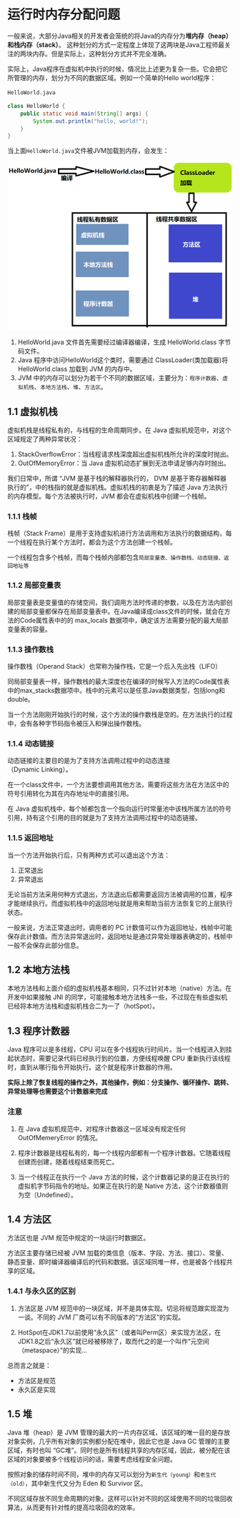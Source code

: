 # 运行时内存分配问题

一般来说，大部分Java相关的开发者会笼统的将Java的内存分为**堆内存（heap）**和**栈内存（stack）**。  这种划分的方式一定程度上体现了这两块是Java工程师最关注的两块内存。但是实际上，这种划分方式并不完全准确。

实际上，Java程序在虚拟机中执行的时候，情况比上述更为复杂一些。它会把它所管理的内存，划分为不同的数据区域。例如一个简单的Hello world程序：

`HelloWorld.java`

```java
class HelloWorld {
    public static void main(String[] args) {
        System.out.println("hello, world!");
    }
}
```

当上面`HelloWorld.java`文件被JVM加载到内存，会发生：

![图0.1](../assets/img/20200418/0-1.png)

1. HelloWorld.java 文件首先需要经过编译器编译，生成 HelloWorld.class 字节码文件。
2. Java 程序中访问HelloWorld这个类时，需要通过 ClassLoader(类加载器)将HelloWorld.class 加载到 JVM 的内存中。
3. JVM 中的内存可以划分为若干个不同的数据区域，主要分为：`程序计数器`、`虚拟机栈`、`本地方法栈`、`堆`、`方法区`。

## 1.1 虚拟机栈

虚拟机栈是线程私有的，与线程的生命周期同步。在 Java 虚拟机规范中，对这个区域规定了两种异常状况：

1. StackOverflowError：当线程请求栈深度超出虚拟机栈所允许的深度时抛出。
2. OutOfMemoryError：当 Java 虚拟机动态扩展到无法申请足够内存时抛出。

我们日常中，所谓 “JVM 是基于栈的解释器执行的， DVM 是基于寄存器解释器执行的”，中的栈指的就是虚拟机栈。虚拟机栈的初衷是为了描述 Java 方法执行的内存模型。每个方法被执行时，JVM 都会在虚拟机栈中创建一个栈帧。

### 1.1.1 栈帧

栈帧（Stack Frame）是用于支持虚拟机进行方法调用和方法执行的数据结构，每一个线程在执行某个方法时，都会为这个方法创建一个栈帧。

一个线程包含多个栈帧，而每个栈帧内部都包含`局部变量表、操作数栈、动态链接、返回地址等`

### 1.1.2 局部变量表

局部变量表是变量值的存储空间，我们调用方法时传递的参数，以及在方法内部创建的局部变量都保存在局部变量表中。在Java编译成class文件的时候，就会在方法的Code属性表中的的 max_locals 数据项中，确定该方法需要分配的最大局部变量表的容量。

### 1.1.3 操作数栈

操作数栈（Operand Stack）也常称为操作栈，它是一个后入先出栈（LIFO）

同局部变量表一样，操作数栈的最大深度也在编译的时候写入方法的Code属性表中的max_stacks数据项中。栈中的元素可以是任意Java数据类型，包括long和double。

当一个方法刚刚开始执行的时候，这个方法的操作数栈是空的。在方法执行的过程中，会有各种字节码指令被压入和弹出操作数栈。

### 1.1.4 动态链接

动态链接的主要目的是为了支持方法调用过程中的动态连接（Dynamic Linking）。

在一个class文件中，一个方法要想调用其他方法，需要将这些方法在方法区中的符号引用转化为其在内存地址中的直接引用。

在 Java 虚拟机栈中，每个帧都包含一个指向运行时常量池中该栈所属方法的符号引用，持有这个引用的目的就是为了支持方法调用过程中的动态链接。

### 1.1.5 返回地址

当一个方法开始执行后，只有两种方式可以退出这个方法：

1. 正常退出
2. 异常退出

无论当前方法采用何种方式退出，方法退出后都需要返回方法被调用的位置，程序才能继续执行。而虚拟机栈中的返回地址就是用来帮助当前方法恢复它的上层执行状态。

一般来说，方法正常退出时，调用者的 PC 计数值可以作为返回地址，栈帧中可能保存此计数值。而方法异常退出时，返回地址是通过异常处理器表确定的，栈帧中一般不会保存此部分信息。

## 1.2 本地方法栈

本地方法栈和上面介绍的虚拟机栈基本相同，只不过针对本地（native）方法。在开发中如果接触 JNI 的同学，可能接触本地方法栈多一些，不过现在有些虚拟机已经将本地方法栈和虚拟机栈合二为一了（hotSpot）。

## 1.3 程序计数器

Java 程序可以是多线程，CPU 可以在多个线程执行时间片。当一个线程进入到挂起状态时，需要记录代码已经执行到的位置，方便线程唤醒 CPU 重新执行该线程时，直到从哪行指令开始执行。这个就是程序计数器的作用。

**实际上除了恢复线程的操作之外，其他操作，例如：分支操作、循环操作、跳转、异常处理等也需要这个计数器来完成**

### 注意

1. 在 Java 虚拟机规范中，对程序计数器这一区域没有规定任何 OutOfMemeryError 的情况。

2. 程序计数器是线程私有的，每一个线程内部都有一个程序计数器。它随着线程创建而创建，随着线程结束而死亡。

3. 当一个线程正在执行一个 Java 方法的时候，这个计数器记录的是正在执行的虚拟机字节码指令的地址。如果正在执行的是 Native 方法，这个计数器值则为空（Undefined）。

## 1.4 方法区

方法区也是 JVM 规范中规定的一块运行时数据区。

方法区主要存储已经被 JVM 加载的类信息（版本、字段、方法、接口）、常量、静态变量、即时编译器编译后的代码和数据。该区域同堆一样，也是被各个线程共享的区域。

### 1.4.1 与永久区的区别

1. 方法区是 JVM 规范中的一块区域，并不是具体实现。切忌将规范跟实现混为一谈。不同的 JVM 厂商可以有不同版本的“方法区”的实现。

2. HotSpot在JDK1.7以前使用“永久区”（或者叫Perm区）来实现方法区，在JDK1.8之后“永久区”就已经被移除了，取而代之的是一个叫作“元空间（metaspace）”的实现...

总而言之就是：

- 方法区是规范
- 永久区是实现

## 1.5 堆

Java 堆（heap）是 JVM 管理的最大的一片内存区域，该区域的唯一目的是存放对象实例，几乎所有对象的实例都分配在堆中，因此它也是 Java GC 管理的主要区域，有时也叫 “GC堆”。同时也是所有线程共享的内存区域，因此，被分配在该区域的对象要被多个线程访问的话，需要考虑线程安全问题。

按照对象的储存时间不同，堆中的内存又可以划分为`新生代（young）`和`老生代（old）`，其中新生代又分为 Eden 和 Survivor 区。

不同区域存放不同生命周期的对象。这样可以针对不同的区域使用不同的垃圾回收算法，从而更有针对性的提高垃圾回收的效率。
